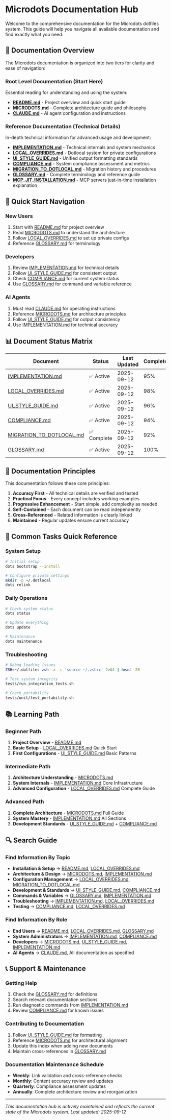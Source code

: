 # Microdots Documentation Hub

Welcome to the comprehensive documentation for the Microdots dotfiles system. This guide will help you navigate all available documentation and find exactly what you need.

## 📖 Documentation Overview

The Microdots documentation is organized into two tiers for clarity and ease of navigation:

### **Root Level Documentation (Start Here)**
Essential reading for understanding and using the system:

- **[README.md](../README.md)** - Project overview and quick start guide
- **[MICRODOTS.md](../MICRODOTS.md)** - Complete architecture guide and philosophy  
- **[CLAUDE.md](../CLAUDE.md)** - AI agent configuration and instructions

### **Reference Documentation (Technical Details)**
In-depth technical information for advanced usage and development:

- **[IMPLEMENTATION.md](IMPLEMENTATION.md)** - Technical internals and system mechanics
- **[LOCAL_OVERRIDES.md](LOCAL_OVERRIDES.md)** - Dotlocal system for private configurations
- **[UI_STYLE_GUIDE.md](UI_STYLE_GUIDE.md)** - Unified output formatting standards
- **[COMPLIANCE.md](COMPLIANCE.md)** - System compliance assessment and metrics
- **[MIGRATION_TO_DOTLOCAL.md](MIGRATION_TO_DOTLOCAL.md)** - Migration history and procedures
- **[GLOSSARY.md](GLOSSARY.md)** - Complete terminology and reference guide
- **[MCP_JIT_INSTALLATION.md](MCP_JIT_INSTALLATION.md)** - MCP servers just-in-time installation explanation

## 🚀 Quick Start Navigation

### **New Users**
1. Start with [README.md](../README.md) for project overview
2. Read [MICRODOTS.md](../MICRODOTS.md) to understand the architecture
3. Follow [LOCAL_OVERRIDES.md](LOCAL_OVERRIDES.md) to set up private configs
4. Reference [GLOSSARY.md](GLOSSARY.md) for terminology

### **Developers**
1. Review [IMPLEMENTATION.md](IMPLEMENTATION.md) for technical details
2. Follow [UI_STYLE_GUIDE.md](UI_STYLE_GUIDE.md) for consistent output
3. Check [COMPLIANCE.md](COMPLIANCE.md) for current system status
4. Use [GLOSSARY.md](GLOSSARY.md) for command and variable reference

### **AI Agents**
1. Must read [CLAUDE.md](../CLAUDE.md) for operating instructions
2. Reference [MICRODOTS.md](../MICRODOTS.md) for architecture principles
3. Follow [UI_STYLE_GUIDE.md](UI_STYLE_GUIDE.md) for output consistency
4. Use [IMPLEMENTATION.md](IMPLEMENTATION.md) for technical accuracy

## 📊 Document Status Matrix

| Document | Status | Last Updated | Completeness | Quality |
|----------|--------|--------------|--------------|---------|
| [IMPLEMENTATION.md](IMPLEMENTATION.md) | ✅ Active | 2025-09-12 | 95% | A+ |
| [LOCAL_OVERRIDES.md](LOCAL_OVERRIDES.md) | ✅ Active | 2025-09-12 | 98% | A+ |
| [UI_STYLE_GUIDE.md](UI_STYLE_GUIDE.md) | ✅ Active | 2025-09-12 | 96% | A+ |
| [COMPLIANCE.md](COMPLIANCE.md) | ✅ Active | 2025-09-12 | 94% | A+ |
| [MIGRATION_TO_DOTLOCAL.md](MIGRATION_TO_DOTLOCAL.md) | ✅ Complete | 2025-09-12 | 92% | A |
| [GLOSSARY.md](GLOSSARY.md) | ✅ Active | 2025-09-12 | 100% | A+ |

## 🎯 Documentation Principles

This documentation follows these core principles:

1. **Accuracy First** - All technical details are verified and tested
2. **Practical Focus** - Every concept includes working examples
3. **Progressive Enhancement** - Start simple, add complexity as needed
4. **Self-Contained** - Each document can be read independently
5. **Cross-Referenced** - Related information is clearly linked
6. **Maintained** - Regular updates ensure current accuracy

## 🔧 Common Tasks Quick Reference

### **System Setup**
```bash
# Initial setup
dots bootstrap --install

# Configure private settings
mkdir -p ~/.dotlocal
dots relink
```

### **Daily Operations**
```bash
# Check system status
dots status

# Update everything
dots update

# Maintenance
dots maintenance
```

### **Troubleshooting**
```bash
# Debug loading issues
ZSH=~/.dotfiles zsh -x -c 'source ~/.zshrc' 2>&1 | head -20

# Test system integrity
tests/run_integration_tests.sh

# Check portability
tests/unit/test_portability.sh
```

## 📚 Learning Path

### **Beginner Path**
1. **Project Overview** - [README.md](../README.md)
2. **Basic Setup** - [LOCAL_OVERRIDES.md](LOCAL_OVERRIDES.md) Quick Start
3. **First Configurations** - [UI_STYLE_GUIDE.md](UI_STYLE_GUIDE.md) Basic Patterns

### **Intermediate Path**  
1. **Architecture Understanding** - [MICRODOTS.md](../MICRODOTS.md)
2. **System Internals** - [IMPLEMENTATION.md](IMPLEMENTATION.md) Core Infrastructure
3. **Advanced Configuration** - [LOCAL_OVERRIDES.md](LOCAL_OVERRIDES.md) Complete Guide

### **Advanced Path**
1. **Complete Architecture** - [MICRODOTS.md](../MICRODOTS.md) Full Guide
2. **System Mastery** - [IMPLEMENTATION.md](IMPLEMENTATION.md) All Sections
3. **Development Standards** - [UI_STYLE_GUIDE.md](UI_STYLE_GUIDE.md) + [COMPLIANCE.md](COMPLIANCE.md)

## 🔍 Search Guide

### **Find Information By Topic**

- **Installation & Setup** → [README.md](../README.md), [LOCAL_OVERRIDES.md](LOCAL_OVERRIDES.md)
- **Architecture & Design** → [MICRODOTS.md](../MICRODOTS.md), [IMPLEMENTATION.md](IMPLEMENTATION.md)
- **Configuration Management** → [LOCAL_OVERRIDES.md](LOCAL_OVERRIDES.md), [MIGRATION_TO_DOTLOCAL.md](MIGRATION_TO_DOTLOCAL.md)
- **Development & Standards** → [UI_STYLE_GUIDE.md](UI_STYLE_GUIDE.md), [COMPLIANCE.md](COMPLIANCE.md)
- **Commands & Variables** → [GLOSSARY.md](GLOSSARY.md), [IMPLEMENTATION.md](IMPLEMENTATION.md)
- **Troubleshooting** → [IMPLEMENTATION.md](IMPLEMENTATION.md), [LOCAL_OVERRIDES.md](LOCAL_OVERRIDES.md)
- **Testing** → [COMPLIANCE.md](COMPLIANCE.md), [LOCAL_OVERRIDES.md](LOCAL_OVERRIDES.md)

### **Find Information By Role**

- **End Users** → [README.md](../README.md), [LOCAL_OVERRIDES.md](LOCAL_OVERRIDES.md), [GLOSSARY.md](GLOSSARY.md)
- **System Administrators** → [IMPLEMENTATION.md](IMPLEMENTATION.md), [COMPLIANCE.md](COMPLIANCE.md)
- **Developers** → [MICRODOTS.md](../MICRODOTS.md), [UI_STYLE_GUIDE.md](UI_STYLE_GUIDE.md), [IMPLEMENTATION.md](IMPLEMENTATION.md)
- **AI Agents** → [CLAUDE.md](../CLAUDE.md), All documentation as specified

## 📞 Support & Maintenance

### **Getting Help**
1. Check the [GLOSSARY.md](GLOSSARY.md) for definitions
2. Search relevant documentation sections
3. Run diagnostic commands from [IMPLEMENTATION.md](IMPLEMENTATION.md)
4. Review [COMPLIANCE.md](COMPLIANCE.md) for known issues

### **Contributing to Documentation**
1. Follow [UI_STYLE_GUIDE.md](UI_STYLE_GUIDE.md) for formatting
2. Reference [MICRODOTS.md](../MICRODOTS.md) for architectural alignment
3. Update this index when adding new documents
4. Maintain cross-references in [GLOSSARY.md](GLOSSARY.md)

### **Documentation Maintenance Schedule**
- **Weekly**: Link validation and cross-reference checks
- **Monthly**: Content accuracy review and updates
- **Quarterly**: Compliance assessment updates
- **Annually**: Complete architecture review and reorganization

---

*This documentation hub is actively maintained and reflects the current state of the Microdots system. Last updated: 2025-09-12*